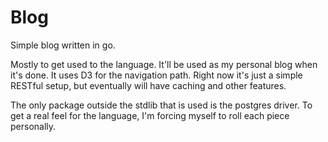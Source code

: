 Blog
====

Simple blog written in go.

Mostly to get used to the language.  It'll be used as my personal blog when it's done.
It uses D3 for the navigation path.  Right now it's just a simple RESTful setup, but eventually will have caching and other features.  

The only package outside the stdlib that is used is the postgres driver.  To get a real feel for the language, I'm forcing myself to roll each piece personally.
